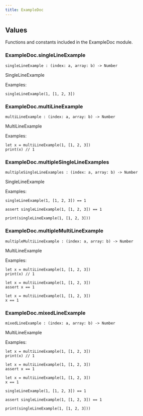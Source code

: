 ```yaml
---
title: ExampleDoc
---
```


## Values

Functions and constants included in the ExampleDoc module.

### ExampleDoc.**singleLineExample**

```grain
singleLineExample : (index: a, array: b) -> Number
```

SingleLineExample

Examples:

```grain
singleLineExample(1, [1, 2, 3])
```

### ExampleDoc.**multiLineExample**

```grain
multiLineExample : (index: a, array: b) -> Number
```

MultiLineExample

Examples:

```grain
let x = multiLineExample(1, [1, 2, 3])
print(x) // 1
```

### ExampleDoc.**multipleSingleLineExamples**

```grain
multipleSingleLineExamples : (index: a, array: b) -> Number
```

SingleLineExample

Examples:

```grain
singleLineExample(1, [1, 2, 3]) == 1
```

```grain
assert singleLineExample(1, [1, 2, 3]) == 1
```

```grain
print(singleLineExample(1, [1, 2, 3]))
```

### ExampleDoc.**multipleMultiLineExample**

```grain
multipleMultiLineExample : (index: a, array: b) -> Number
```

MultiLineExample

Examples:

```grain
let x = multiLineExample(1, [1, 2, 3])
print(x) // 1
```

```grain
let x = multiLineExample(1, [1, 2, 3])
assert x == 1
```

```grain
let x = multiLineExample(1, [1, 2, 3])
x == 1
```

### ExampleDoc.**mixedLineExample**

```grain
mixedLineExample : (index: a, array: b) -> Number
```

MultiLineExample

Examples:

```grain
let x = multiLineExample(1, [1, 2, 3])
print(x) // 1
```

```grain
let x = multiLineExample(1, [1, 2, 3])
assert x == 1
```

```grain
let x = multiLineExample(1, [1, 2, 3])
x == 1
```

```grain
singleLineExample(1, [1, 2, 3]) == 1
```

```grain
assert singleLineExample(1, [1, 2, 3]) == 1
```

```grain
print(singleLineExample(1, [1, 2, 3]))
```

